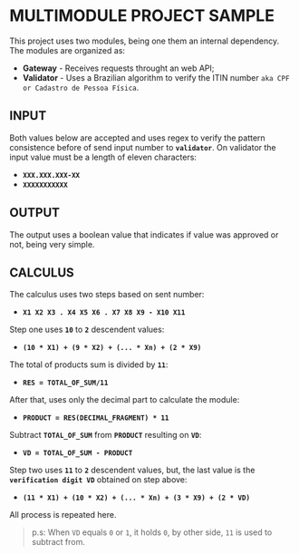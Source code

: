 # MULTIMODULE PROJECT SAMPLE

This project uses two modules, being one them an internal dependency. The 
modules are organized as:

- **Gateway** - Receives requests throught an web API;
- **Validator** - Uses a Brazilian algorithm to verify the ITIN number 
  `aka CPF or Cadastro de Pessoa Física`.

## INPUT

Both values below are accepted and uses regex to verify the pattern 
consistence before of send input number to **`validator`**. On validator the 
input value must be a length of eleven characters:

- **`XXX.XXX.XXX-XX`**
- **`XXXXXXXXXXX`**

## OUTPUT

The output uses a boolean value that indicates if value was approved or not, 
being very simple.

## CALCULUS

The calculus uses two steps based on sent number:

- **`X1 X2 X3 . X4 X5 X6 . X7 X8 X9 - X10 X11`**

Step one uses **`10`** to **`2`** descendent values:

- **`(10 * X1) + (9 * X2) + (... * Xn) + (2 * X9)`**

The total of products sum is divided by **`11`**:

- **`RES = TOTAL_OF_SUM/11`**

After that, uses only the decimal part to calculate the module:

- **`PRODUCT = RES(DECIMAL_FRAGMENT) * 11`**

Subtract **`TOTAL_OF_SUM`** from **`PRODUCT`** resulting on **`VD`**:

- **`VD = TOTAL_OF_SUM - PRODUCT`**

Step two uses **`11`** to **`2`** descendent values, but, the last value is the 
**`verification digit VD`** obtained on step above:

- **`(11 * X1) + (10 * X2) + (... * Xn) + (3 * X9) + (2 * VD)`**

All process is repeated here.

> p.s: When `VD` equals `0` or `1`, it holds `0`, by other side, `11` is 
> used to subtract from.